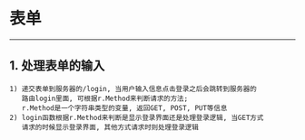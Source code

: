 # **表单** #
***


## **1. 处理表单的输入** ##
    1) 递交表单到服务器的/login, 当用户输入信息点击登录之后会跳转到服务器的
       路由login里面, 可根据r.Method来判断请求的方法; 
       r.Method是一个字符串类型的变量, 返回GET, POST, PUT等信息
    2) login函数根据r.Method来判断是显示登录界面还是处理登录逻辑, 当GET方式
       请求的时候显示登录界面, 其他方式请求时则处理登录逻辑
